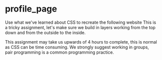 # profile_page

Use what we've learned about CSS to recreate the following website
This is a tricky assignment, let's make sure we build in layers working from the top down and from the outside to the inside.

This assignment may take us upwards of 4 hours to complete, this is normal as CSS can be time consuming. We strongly suggest working in groups, pair programming is a common programming practice.
